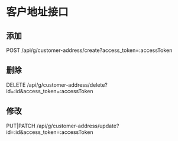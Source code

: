 客户地址接口
==========

## 添加
POST /api/g/customer-address/create?access_token=:accessToken

## 删除
DELETE /api/g/customer-address/delete?id=:id&access_token=:accessToken

## 修改
PUT|PATCH /api/g/customer-address/update?id=:id&access_token=:accessToken